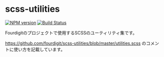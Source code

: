 # scss-utilities

[![NPM version][npm-image]][npm-url] [![Build Status][travis-image]][travis-url]

Fourdigitのプロジェクトで使用するSCSSのユーティリティ集です。


[npm-image]: https://img.shields.io/npm/v/@fourdigit/scss-utilities.svg
[npm-url]: https://www.npmjs.com/package/@fourdigit/scss-utilities

[travis-image]: https://travis-ci.com/fourdigit/scss-utilities.svg?branch=master
[travis-url]: https://travis-ci.com/fourdigit/scss-utilities


https://github.com/fourdigit/scss-utilities/blob/master/utilities.scss のコメントに使い方を記載しています。


